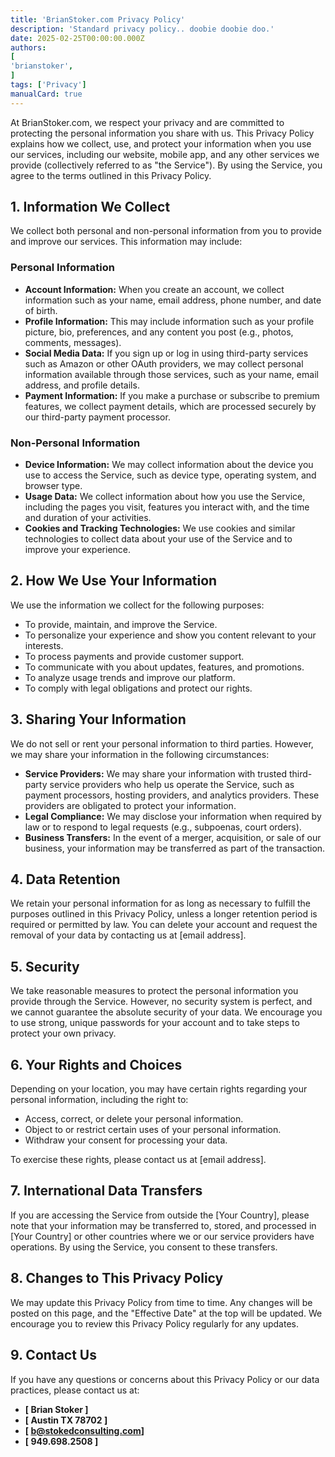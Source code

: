 ```yaml
---
title: 'BrianStoker.com Privacy Policy'
description: 'Standard privacy policy.. doobie doobie doo.'
date: 2025-02-25T00:00:00.000Z
authors:
[
'brianstoker',
]
tags: ['Privacy']
manualCard: true
---
```


At BrianStoker.com, we respect your privacy and are committed to protecting the personal information you share with us. This Privacy Policy explains how we collect, use, and protect your information when you use our services, including our website, mobile app, and any other services we provide (collectively referred to as "the Service"). By using the Service, you agree to the terms outlined in this Privacy Policy.

## 1. Information We Collect

We collect both personal and non-personal information from you to provide and improve our services. This information may include:

### Personal Information

- **Account Information:** When you create an account, we collect information such as your name, email address, phone number, and date of birth.
- **Profile Information:** This may include information such as your profile picture, bio, preferences, and any content you post (e.g., photos, comments, messages).
- **Social Media Data:** If you sign up or log in using third-party services such as Amazon or other OAuth providers, we may collect personal information available through those services, such as your name, email address, and profile details.
- **Payment Information:** If you make a purchase or subscribe to premium features, we collect payment details, which are processed securely by our third-party payment processor.

### Non-Personal Information

- **Device Information:** We may collect information about the device you use to access the Service, such as device type, operating system, and browser type.
- **Usage Data:** We collect information about how you use the Service, including the pages you visit, features you interact with, and the time and duration of your activities.
- **Cookies and Tracking Technologies:** We use cookies and similar technologies to collect data about your use of the Service and to improve your experience.

## 2. How We Use Your Information

We use the information we collect for the following purposes:

- To provide, maintain, and improve the Service.
- To personalize your experience and show you content relevant to your interests.
- To process payments and provide customer support.
- To communicate with you about updates, features, and promotions.
- To analyze usage trends and improve our platform.
- To comply with legal obligations and protect our rights.

## 3. Sharing Your Information

We do not sell or rent your personal information to third parties. However, we may share your information in the following circumstances:

- **Service Providers:** We may share your information with trusted third-party service providers who help us operate the Service, such as payment processors, hosting providers, and analytics providers. These providers are obligated to protect your information.
- **Legal Compliance:** We may disclose your information when required by law or to respond to legal requests (e.g., subpoenas, court orders).
- **Business Transfers:** In the event of a merger, acquisition, or sale of our business, your information may be transferred as part of the transaction.

## 4. Data Retention

We retain your personal information for as long as necessary to fulfill the purposes outlined in this Privacy Policy, unless a longer retention period is required or permitted by law. You can delete your account and request the removal of your data by contacting us at [email address].

## 5. Security

We take reasonable measures to protect the personal information you provide through the Service. However, no security system is perfect, and we cannot guarantee the absolute security of your data. We encourage you to use strong, unique passwords for your account and to take steps to protect your own privacy.

## 6. Your Rights and Choices

Depending on your location, you may have certain rights regarding your personal information, including the right to:

- Access, correct, or delete your personal information.
- Object to or restrict certain uses of your personal information.
- Withdraw your consent for processing your data.

To exercise these rights, please contact us at [email address].

## 7. International Data Transfers

If you are accessing the Service from outside the [Your Country], please note that your information may be transferred to, stored, and processed in [Your Country] or other countries where we or our service providers have operations. By using the Service, you consent to these transfers.

## 8. Changes to This Privacy Policy

We may update this Privacy Policy from time to time. Any changes will be posted on this page, and the "Effective Date" at the top will be updated. We encourage you to review this Privacy Policy regularly for any updates.

## 9. Contact Us

If you have any questions or concerns about this Privacy Policy or our data practices, please contact us at:

- **[ Brian Stoker ]**
- **[ Austin TX 78702 ]**
- **[ b@stokedconsulting.com]**
- **[ 949.698.2508 ]**

